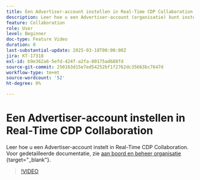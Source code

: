 ```yaml
---
title: Een Advertiser-account instellen in Real-Time CDP Collaboration
description: Leer hoe u een Advertiser-account (organisatie) kunt instellen in Real-Time CDP Collaboration.
feature: Collaboration
role: User
level: Beginner
doc-type: Feature Video
duration: 0
last-substantial-update: 2025-03-18T00:00:00Z
jira: KT-17318
exl-id: b9e362a6-5efd-424f-a2fa-80175ad688fd
source-git-commit: 250163d15e7ed54252bf1f2762dc35663bc7647d
workflow-type: tm+mt
source-wordcount: '52'
ht-degree: 0%

---
```


# Een Advertiser-account instellen in Real-Time CDP Collaboration

Leer hoe u een Advertiser-account instelt in Real-Time CDP Collaboration. Voor gedetailleerde documentatie, zie [ aan boord en beheer organisatie ](https://experienceleague.adobe.com/en/docs/real-time-cdp-collaboration/using/setup/onboard-organization){target="_blank"}.

>[!VIDEO](https://video.tv.adobe.com/v/3452264/?learn=on&enablevpops)
